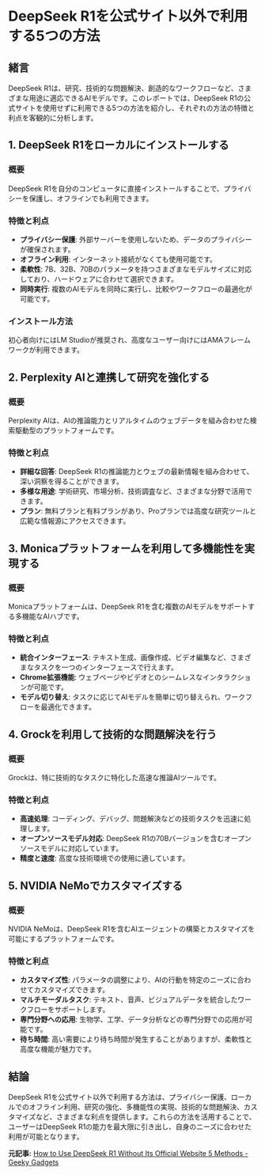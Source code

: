 # DeepSeek R1を公式サイト以外で利用する5つの方法

## 緒言

DeepSeek R1は、研究、技術的な問題解決、創造的なワークフローなど、さまざまな用途に適応できるAIモデルです。このレポートでは、DeepSeek R1の公式サイトを使用せずに利用できる5つの方法を紹介し、それぞれの方法の特徴と利点を客観的に分析します。

## 1. DeepSeek R1をローカルにインストールする

### 概要
DeepSeek R1を自分のコンピュータに直接インストールすることで、プライバシーを保護し、オフラインでも利用できます。

### 特徴と利点
- **プライバシー保護**: 外部サーバーを使用しないため、データのプライバシーが確保されます。
- **オフライン利用**: インターネット接続がなくても使用可能です。
- **柔軟性**: 7B、32B、70Bのパラメータを持つさまざまなモデルサイズに対応しており、ハードウェアに合わせて選択できます。
- **同時実行**: 複数のAIモデルを同時に実行し、比較やワークフローの最適化が可能です。

### インストール方法
初心者向けにはLM Studioが推奨され、高度なユーザー向けにはAMAフレームワークが利用できます。

## 2. Perplexity AIと連携して研究を強化する

### 概要
Perplexity AIは、AIの推論能力とリアルタイムのウェブデータを組み合わせた検索駆動型のプラットフォームです。

### 特徴と利点
- **詳細な回答**: DeepSeek R1の推論能力とウェブの最新情報を組み合わせて、深い洞察を得ることができます。
- **多様な用途**: 学術研究、市場分析、技術調査など、さまざまな分野で活用できます。
- **プラン**: 無料プランと有料プランがあり、Proプランでは高度な研究ツールと広範な情報源にアクセスできます。

## 3. Monicaプラットフォームを利用して多機能性を実現する

### 概要
Monicaプラットフォームは、DeepSeek R1を含む複数のAIモデルをサポートする多機能なAIハブです。

### 特徴と利点
- **統合インターフェース**: テキスト生成、画像作成、ビデオ編集など、さまざまなタスクを一つのインターフェースで行えます。
- **Chrome拡張機能**: ウェブページやビデオとのシームレスなインタラクションが可能です。
- **モデル切り替え**: タスクに応じてAIモデルを簡単に切り替えられ、ワークフローを最適化できます。

## 4. Grockを利用して技術的な問題解決を行う

### 概要
Grockは、特に技術的なタスクに特化した高速な推論AIツールです。

### 特徴と利点
- **高速処理**: コーディング、デバッグ、問題解決などの技術タスクを迅速に処理します。
- **オープンソースモデル対応**: DeepSeek R1の70Bバージョンを含むオープンソースモデルに対応しています。
- **精度と速度**: 高度な技術環境での使用に適しています。

## 5. NVIDIA NeMoでカスタマイズする

### 概要
NVIDIA NeMoは、DeepSeek R1を含むAIエージェントの構築とカスタマイズを可能にするプラットフォームです。

### 特徴と利点
- **カスタマイズ性**: パラメータの調整により、AIの行動を特定のニーズに合わせてカスタマイズできます。
- **マルチモーダルタスク**: テキスト、音声、ビジュアルデータを統合したワークフローをサポートします。
- **専門分野への応用**: 生物学、工学、データ分析などの専門分野での応用が可能です。
- **待ち時間**: 高い需要により待ち時間が発生することがありますが、柔軟性と高度な機能が魅力です。

## 結論

DeepSeek R1を公式サイト以外で利用する方法は、プライバシー保護、ローカルでのオフライン利用、研究の強化、多機能性の実現、技術的な問題解決、カスタマイズなど、さまざまな利点を提供します。これらの方法を活用することで、ユーザーはDeepSeek R1の能力を最大限に引き出し、自身のニーズに合わせた利用が可能となります。

**元記事:** [How to Use DeepSeek R1 Without Its Official Website 5 Methods - Geeky Gadgets](https://www.geeky-gadgets.com/deepseek-r1-local-installation-guide/)
